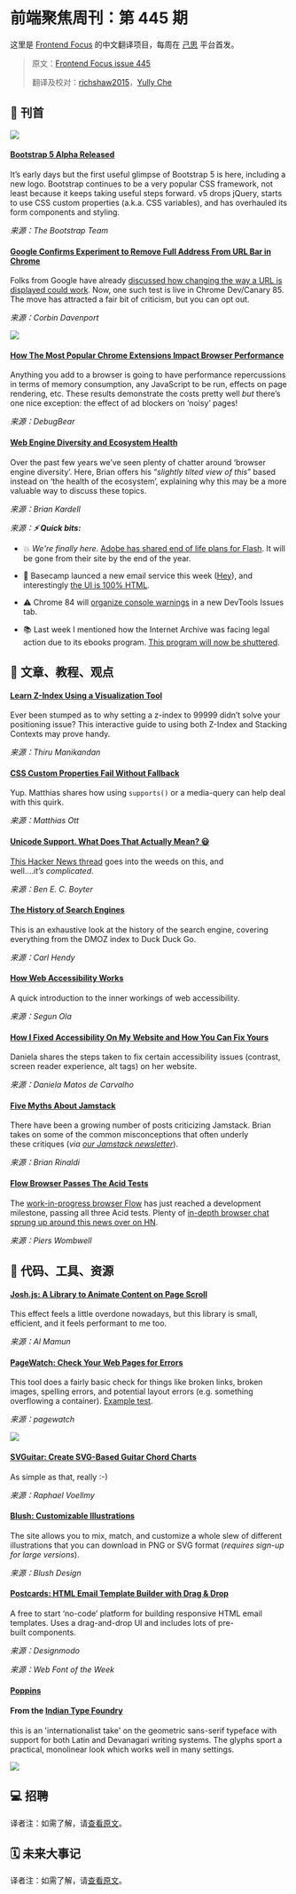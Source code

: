 # 前端聚焦周刊：第 445 期

这里是 [Frontend Focus](https://frontendfoc.us/latest) 的中文翻译项目，每周在 [己思](https://ohmyrss.com/?fef) 平台首发。

> 原文：[Frontend Focus issue 445](https://frontendfoc.us/issues/445)
> 
> 翻译及校对：[richshaw2015](https://github.com/richshaw2015)，[Yully Che](https://github.com/chechebecomestrong)

## 🚀 刊首

[![](https://res.cloudinary.com/cpress/image/upload/w_1280,e_sharpen:60/v1592385224/xppqbtmnkigufhetibcm.png)](https://frontendfoc.us/link/90227/rss)

#### [Bootstrap 5 Alpha Released](https://frontendfoc.us/link/90227/rss "blog.getbootstrap.com")

It’s early days but the first useful glimpse of Bootstrap 5 is here, including a new logo. Bootstrap continues to be a very popular CSS framework, not least because it keeps taking useful steps forward. v5 drops jQuery, starts to use CSS custom properties (a.k.a. CSS variables), and has overhauled its form components and styling.

*来源：The Bootstrap Team*

#### [Google Confirms Experiment to Remove Full Address From URL Bar in Chrome](https://frontendfoc.us/link/90228/rss "www.androidpolice.com")

Folks from Google have already [discussed how changing the way a URL is displayed could work](https://frontendfoc.us/link/90229/rss). Now, one such test is live in Chrome Dev/Canary 85. The move has attracted a fair bit of criticism, but you can opt out.

*来源：Corbin Davenport*

[![](https://copm.s3.amazonaws.com/31456163.png)](https://frontendfoc.us/link/90230/rss)

#### [How The Most Popular Chrome Extensions Impact Browser Performance](https://frontendfoc.us/link/90231/rss "www.debugbear.com")

Anything you add to a browser is going to have performance repercussions in terms of memory consumption, any JavaScript to be run, effects on page rendering, etc. These results demonstrate the costs pretty well _but_ there’s one nice exception: the effect of ad blockers on ‘noisy’ pages!

*来源：DebugBear*

#### [Web Engine Diversity and Ecosystem Health](https://frontendfoc.us/link/90232/rss "bkardell.com")

Over the past few years we’ve seen plenty of chatter around ‘browser engine diversity’. Here, Brian offers his “_slightly tilted view of this_” based instead on ‘the health of the ecosystem’, explaining why this may be a more valuable way to discuss these topics.

*来源：Brian Kardell*

*来源：**⚡️ Quick bits:***

*   💥 _We're finally here_. [Adobe has shared end of life plans for Flash](https://frontendfoc.us/link/90233/rss). It will be gone from their site by the end of the year.

*   👋 Basecamp launced a new email service this week ([Hey](https://frontendfoc.us/link/90234/rss)), and interestingly [the UI is 100% HTML](https://frontendfoc.us/link/90235/rss).

*   ⚠️ Chrome 84 will [organize console warnings](https://frontendfoc.us/link/90236/rss) in a new DevTools Issues tab.

*   📚 Last week I mentioned how the Internet Archive was facing legal action due to its ebooks program. [This program will now be shuttered](https://frontendfoc.us/link/90237/rss).

## 📙 文章、教程、观点

#### [Learn Z-Index Using a Visualization Tool](https://frontendfoc.us/link/90241/rss "thirumanikandan.com")

Ever been stumped as to why setting a z-index to 99999 didn’t solve your positioning issue? This interactive guide to using both Z-Index and Stacking Contexts may prove handy.

*来源：Thiru Manikandan*

#### [CSS Custom Properties Fail Without Fallback](https://frontendfoc.us/link/90242/rss "matthiasott.com")

Yup. Matthias shares how using `supports()` or a media-query can help deal with this quirk.

*来源：Matthias Ott*

#### [Unicode Support. What Does That Actually Mean? 😃](https://frontendfoc.us/link/90243/rss "boyter.org")

[This Hacker News thread](https://frontendfoc.us/link/90244/rss) goes into the weeds on this, and well…._it’s complicated_.

*来源：Ben E. C. Boyter*

#### [The History of Search Engines](https://frontendfoc.us/link/90245/rss "carlhendy.com")

This is an exhaustive look at the history of the search engine, covering everything from the DMOZ index to Duck Duck Go.

*来源：Carl Hendy*

#### [How Web Accessibility Works](https://frontendfoc.us/link/90246/rss "blog.segunolalive.com")

A quick introduction to the inner workings of web accessibility.

*来源：Segun Ola*

#### [How I Fixed Accessibility On My Website and How You Can Fix Yours](https://frontendfoc.us/link/90247/rss "sericaia.me")

Daniela shares the steps taken to fix certain accessibility issues (contrast, screen reader experience, alt tags) on her website.

*来源：Daniela Matos de Carvalho*

#### [Five Myths About Jamstack](https://frontendfoc.us/link/90248/rss "css-tricks.com")

There have been a growing number of posts criticizing Jamstack. Brian takes on some of the common misconceptions that often underly these critiques (_via [our Jamstack newsletter](https://frontendfoc.us/link/90249/rss)_).

*来源：Brian Rinaldi*

#### [Flow Browser Passes The Acid Tests](https://frontendfoc.us/link/90250/rss "www.ekioh.com")

The [work-in-progress browser Flow](https://frontendfoc.us/link/90251/rss) has just reached a development milestone, passing all three Acid tests. Plenty of [in-depth browser chat sprung up around this news over on HN](https://frontendfoc.us/link/90252/rss).

*来源：Piers Wombwell*

## 🔧 代码、工具、资源

#### [Josh.js: A Library to Animate Content on Page Scroll](https://frontendfoc.us/link/90253/rss "mamunhpath.github.io")

This effect feels a little overdone nowadays, but this library is small, efficient, and it feels performant to me too.

*来源：Al Mamun*

#### [PageWatch: Check Your Web Pages for Errors](https://frontendfoc.us/link/90254/rss "pagewatch.dev")

This tool does a fairly basic check for things like broken links, broken images, spelling errors, and potential layout errors (e.g. something overflowing a container). [Example test](https://frontendfoc.us/link/90255/rss).

*来源：pagewatch*

[![](https://res.cloudinary.com/cpress/image/upload/w_1280,e_sharpen:60/hnjsefahnuwpsdpnrnru.jpg)](https://frontendfoc.us/link/90257/rss)

#### [SVGuitar: Create SVG-Based Guitar Chord Charts](https://frontendfoc.us/link/90257/rss "github.com")

As simple as that, really :-)

*来源：Raphael Voellmy*

#### [Blush: Customizable Illustrations](https://frontendfoc.us/link/90258/rss "blush.design")

The site allows you to mix, match, and customize a whole slew of different illustrations that you can download in PNG or SVG format (_requires sign-up for large versions_).

*来源：Blush Design*

#### [Postcards: HTML Email Template Builder with Drag & Drop](https://frontendfoc.us/link/90259/rss "designmodo.com")

A free to start ‘no-code’ platform for building responsive HTML email templates. Uses a drag-and-drop UI and includes lots of pre-built components.

*来源：Designmodo*

*来源：Web Font of the Week*

#### [Poppins](https://frontendfoc.us/link/90260/rss)

#### From the [Indian Type Foundry](https://frontendfoc.us/link/90261/rss)

this is an 'internationalist take' on the geometric sans-serif typeface with support for both Latin and Devanagari writing systems. The glyphs sport a practical, monolinear look which works well in many settings.

[![](https://res.cloudinary.com/cpress/image/upload/w_1280,e_sharpen:60/v1592311171/do0apzyk0mlqagfaczcr.jpg)](https://frontendfoc.us/link/90260/rss)

## 💻 招聘

译者注：如需了解，请[查看原文](https://frontendfoc.us/issues/445)。

## 🗓 未来大事记

译者注：如需了解，请[查看原文](https://frontendfoc.us/issues/445)。

